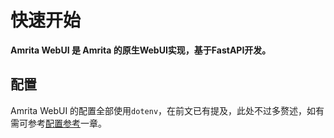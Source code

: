 # 快速开始

**Amrita WebUI 是 Amrita 的原生WebUI实现，基于FastAPI开发。**

## 配置

Amrita WebUI 的配置全部使用`dotenv`，在前文已有提及，此处不过多赘述，如有需可参考[配置参考](../../config.md)一章。

